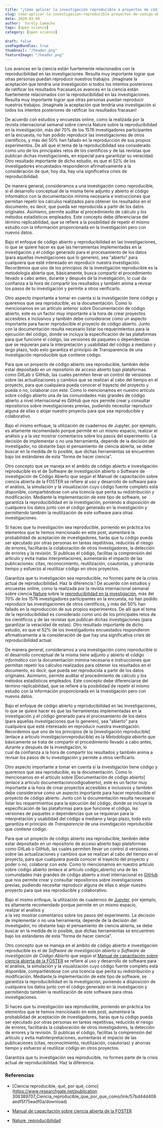 ```yaml
---
title: "¿Cómo aplicar la investigación reproducible a proyectos de código abierto?"
slug: como-aplicar-la-investigacion-reproducible-proyectos-de-codigo-abierto
date: 2020-03-09
author:  Yurely Camacho
tags: [open science]
category: [open science]
 
draft: false
usePageBundles: true
thumbnail: "/header.png"
featureImage: "/header.png"
---
```



<!-- # ¿Cómo aplicar la investigación reproducible a proyectos de código abierto? -->
<!-- ** Yurely Camacho** -->



Los avances en la ciencia están fuertemente relacionados con la
reproducibilidad en las investigaciones. Resulta muy importante lograr
que otras personas puedan reproducir nuestros trabajos. ¡Imagínate la aceptación que tendría una investigación si todos los intentos
posteriores de ratificar los resultados fracasanLos avances en la ciencia están fuertemente relacionados con la reproducibilidad en las investigaciones. Resulta muy importante lograr que otras personas puedan reproducir nuestros trabajos. ¡Imagínate la aceptación que tendría una investigación si todos los intentos posteriores de ratificar los resultados fracasan!

<!-- TEASER_END -->

De acuerdo con estudios y encuestas online, como la realizada por la revista internacional semanal sobre ciencia Nature sobre la reproducibilidad en la investigación, más del 70% de los 1576 investigadores participantes en la encuesta, no han podido reproducir las investigaciones de otros científicos, y más del 50% han fallado en la reproducción de sus propios experimentos. De allí que el tema de la reproducibilidad sea considerado como uno de los principales retos de los científicos y de las revistas que publican dichas investigaciones, en especial para garantizar su veracidad. Otro resultado importante de dicho estudio, es que el 52% de los investigadores encuestados respondieron afirmativamente a la consideración de que, hoy día, hay una significativa crisis de reproducibilidad.

De manera general, consideramos a una investigación como reproducible, si el desarrollo conceptual de la misma tiene adjunto y abierto el código informático con la documentación mínima necesaria e instrucciones que permitan repetir los cálculos realizados para obtener los resultados en el documento, es decir, que pueda ser reproducida a partir de los datos originales. Asimismo, permite auditar el procedimiento de cálculo y los métodos estadísticos empleados. Este concepto debe diferenciarse del término replicabilidad, que se refiere a la posibilidad de repetir el mismo estudio con la información proporcionada en la investigación pero con nuevos datos.

Bajo el enfoque de código abierto y reproducibilidad en las investigaciones, lo que se quiere hacer es que las herramientas implementadas en la investigación y el código generado para el procesamiento de los datos (para aquellas investigaciones que lo generen), sea "abierto" para cualquiera que esté interesado en reproducir nuestra investigación. Recordemos que uno de los principios de la investigación reproducible es la metodología abierta que, básicamente, busca compartir el procedimiento llevado a cabo antes, durante y después de la investigación, lo cual da confianza a la hora de compartir los resultados y también anima a revisar los pasos de tu investigación y permite a otros verificarlo.

Otro aspecto importante a tomar en cuenta si la investigación tiene código y queremos que sea reproducible, es la documentación. Como lo mencionamos en un artículo anterior sobre Documentación de código abierto, este es un factor muy importante a la hora de crear proyectos accesibles e inclusivos y también debe considerarse como un aspecto importante para hacer reproducible el proyecto de código abierto. Junto con la documentación resulta necesario listar los requerimientos para la ejecución del código, donde se incluya la especificación de las plataformas para que funcione el código, las versiones de paquetes o dependencias que se requieran para la interpretación y usabilidad del código a mediano y largo plazo, todo esto garantiza el principio de Transparencia de una investigación reproducible que contiene código.

Para que un proyecto de código abierto sea reproducible, también debe estar depositado en un repositorio de acceso abierto bajo plataformas como GitLab o GitHub, las cuales permiten llevar un control de versiones sobre las actualizaciones y cambios que se realizan al cabo del tiempo en el proyecto, para que cualquiera pueda conocer el trayecto del proyecto y pueda o no, colaborar con este. Como lo mencionamos en nuestro artículo sobre codigo abierto una de las comunidades más grandes de código abierto a nivel internacional es GitHub que nos permite crear y consultar repositorios sobre investigaciones previas, pudiendo necesitar reproducir alguna de ellas o alojar nuestro proyecto para que sea reproducible y colaborativo.

Bajo el mismo enfoque, la utilización de cuadernos de Jupyter, por ejemplo, es altamente recomendado porque permite en un mismo espacio, realizar el análisis y a la vez mostrar comentarios sobre los pasos del experimento. La decisión de implementar o no una herramienta, depende de la decisión del investigador, no obstante bajo el pensamiento de ciencia abierta, se debe buscar en la medida de lo posible, que dichas herramientas se encuentren bajo los estándares de esta "forma de hacer ciencia".

Otro concepto que se maneja en el ámbito de código abierto e investigación reproducible es el de Software de investigación abierto o Software de investigación de Código Abierto que según el Manual de capacitación sobre ciencia abierta de la FOSTER se refiere al uso y desarrollo de software para el análisis, la simulación y la visualización cuyo código fuente completo está disponible, compartiéndose con una licencia que perita su redistribución y modificación. Mediante la implementación de este tipo de software, se garantiza la reproducibilidad en la investigación, poniendo a disposición de cualquiera los datos junto con el código generado en la investigación y permitiendo también la reutilización de este software para otras investigaciones.

Si haces que tu investigación sea reproducible, poniendo en práctica los elementos que te hemos mencionado en este post, aumentará la probabilidad de aceptación de investigadores, harás que tu código pueda ser ejecutado por otras personas en tareas repetitivas, reducirás el riesgo de errores, facilitarás la colaboración de otros investigadores, la detección de errores y la revisión. Si publicas el código, facilitas la comprensión del artículo y evita malas interpretaciones, aumentarás el impacto de las publicaciones: citas, reconocimiento, reutilización, coautorías, y ahorrarás tiempo y esfuerzo al reutilizar código en otros proyectos.

Garantiza que tu investigación sea reproducible, no formes parte de la crisis actual de reproducibilidad. Haz la diferencia.! De acuerdo con
estudios y encuestas online, como la realizada por la revista
internacional semanal sobre ciencia [Nature](https://www.nature.com/)
sobre la [reproducibilidad en la
investigación](https://youtu.be/j7K3s_vi_1Y), más del 70% de los 1576
investigadores participantes en la encuesta, no han podido reproducir
las investigaciones de otros científicos, y más del 50% han fallado en
la reproducción de sus propios experimentos. De allí que el tema de la
reproducibilidad es considerado como uno de los principales retos de los
científicos y de las revistas que publican dichas investigaciones (para
garantizar la veracidad de estas). Otro resultado importante de dicho
estudio, es que el 52% de los investigadores encuestados respondieron
afirmativamente a la consideración de que hay una significativa *crisis
de reproducibilidad* actual.

De manera general, consideramos a una investigación como reproducible si
el desarrollo conceptual de la misma tiene adjunto y abierto el *código
informático* con la documentación mímina necesaria e instrucciones que
permitan repetir los cálculos realizados para obtener los resultados en
el documento, es decir, que pueda ser reproducida a partir de los datos
originales. Asimismo, permite auditar el procedimiento de cálculo y los
métodos estadísticos empleados. Este concepto debe diferenciarse del
término replicabilidad, que se refiere a la posibilidad de repetir el
mismo estudio con la información proporcionada en la investigación pero
con nuevos datos.

Bajo el enfoque de código abierto y reproducibilidad en las
investigaciones, lo que se quiere hacer es que las herramientas
implementadas en la investigación y el código generado para el
procesamiento de los datos (para aquellas investigaciones que lo
generen), sea "abierto" para cualquiera que esté interesado en
reproducir nuestra investigación. Recordemos que uno de los principios
de la \[investigación reproducible\](enlace a artículo
investigacionreproducible) es la *Metodología abierta* que básicamente
se trata de compartir el procedimiento llevado a cabo antes, durante y
después de la investigación, lo
cual da confianza a la hora de compartir los resultados y también anima
a revisar los pasos de tu investigación y permite a otros verificarlo.

Otro aspecto importante a tomar en cuenta si la investigación tiene
código y queremos que sea reproducible, es la documentación. Como lo
mencionamos en el artículo sobre \[Documentación de código
abierto\](enlace a artículo documentacioncodigoabierto), este es un
factor muy importante a la hora de crear proyectos accesibles e
inclusivos y también debe considerarse como un aspecto importante para
hacer reproducible el proyecto de código abierto. Junto con la
documentación resulta necesario listar los requerimientos para la
ejecución del código, donde se incluye la especificación de las
plataformas para que funcione el código, las versiones de paquetes o
dependencias que se requieran para la interpretación y usabilidad del
código a mediano y largo plazo, todo esto garantiza el principio de
*Transparencia* de una investigación reproducible que contiene código.

Para que un proyecto de código abierto sea reproducible, también debe
estar depositado en un repositorio de acceso abierto bajo plataformas
como GitLab o GitHub, las cuales permiten llevar un control d versiones
sobre las actualizaciones y cambios que se realizan al cabo del tiempo
en el proyecto, para que cualquiera pueda conocer el trayecto del
proyecto y poder o no, colaborar con este. Como lo mencionamos en
nuestro artículo sobre código abierto (enlace al artículo
codigo_abierto) una de las comunidades más grandes de código abierto a
nivel internacional es [GitHub](https://github.com/) que nos permite
crear y consultar repositorios sobre investigaciones previas, pudiendo
necesitar reproducir alguna de ellas o alojar nuestro proyecto para que
sea reproducible y colaborativo.

Bajo el mismo enfoque, la utilización de cuadernos de
[Jupyter](https://jupyter.org), por ejemplo, es altamente recomendado
porque permite en un mismo espacio, realizar el analísis y
a la vez mostrar comentarios sobre los pasos del experimento. La
decisión de implementar o no una herramienta, depende de la decisión del
investigador, no obstante bajo el pensamiento de ciencia abierta, se
debe buscar en la medida de lo posible, que dichas herramientas se
encuentren bajo los estándares de esta "forma de hacer ciencia".

Otro concepto que se maneja en el ámbito de código abierto e
investigación reproducible es el de *Software de investigación abierto o
Software de investigación de Código Abierto* que según el [Manual de
capacitación sobre ciencia abierta de la
FOSTER](https://book.fosteropenscience.eu/es/) se refiere al uso y
desarrollo de software para el análisis, la simulación y la
visualización cuyo código fuente completo está disponible,
compartiéndose con una licencia que perita su redistribución y
modificación. Mediante,la implementación de este tipo de software, se
garantiza la reproducibilidad en la investigación, poniendo a
disposición de cualquiera los datos junto con el código generado en la
investigación y permitiendo también la reutilización de este software
para otras investigaciones.

Si haces que tu investigación sea reproducible, poniendo en práctica los
elementos que te hemos mencionado en este post, aumentará la
probabilidad de aceptación de investigadores, harás que tu código pueda
ser ejecutado por otras personas en tareas repetitivas, reducirás el
riesgo de errores, facilitarás la colaboración de otros investigadores,
la detección de errores y la revisión. Si publicas el código, facilitas
la comprensión del artículo y evita malinterpretaciones, aumentarás el
impacto de las publicaciones (citas, reconocimiento, reutilización,
coautorías) y ahorras tiempo y esfuerzo al reutilizar código en otros
proyectos.

Garantiza que tu investigación sea reproducible, no formes parte de la
crisis actual de reproducibilidad. Haz la diferencia.

### Referencias

- \[Ciencia reproducible, qué, por qué, cómo\](https://www.researchgate.net/publication 306389707_Ciencia_reproducible_que_por_que_como/link/57bd44d408aedf5f75eadf0a/download)

- [Manual de capacitación sobre ciencia abierta de la FOSTER](https://book.fosteropenscience.eu/es/)

- [Nature, reproducibilidad](https://www.nature.com/news/1-500-scientists-lift-the-lid-on-reproducibility-1.19970)
